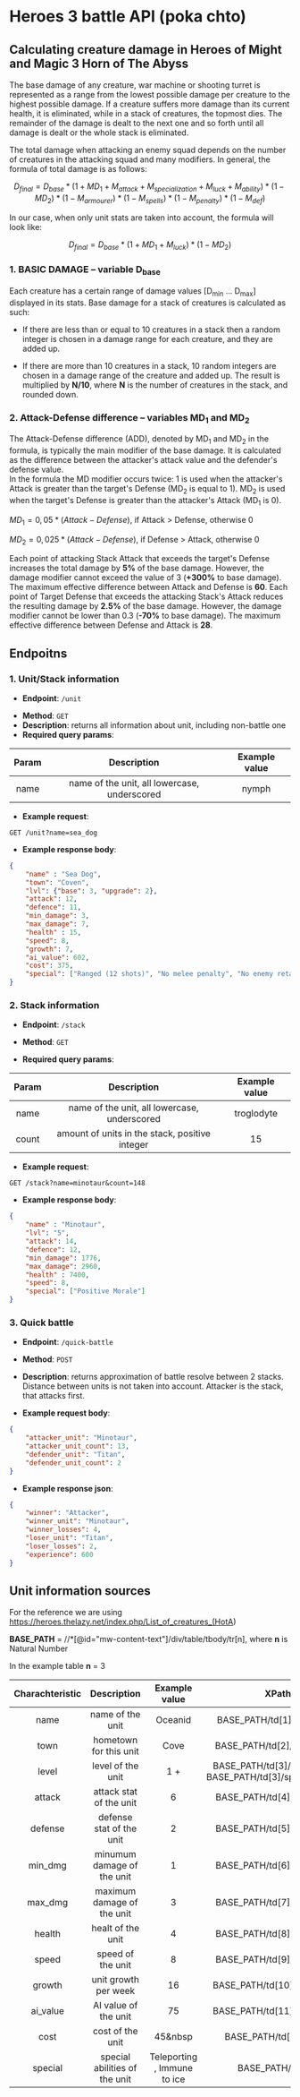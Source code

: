 # Heroes 3 battle API (poka chto)

## Calculating creature damage in **Heroes of Might and Magic 3 Horn of The Abyss**

The base damage of any creature, war machine or shooting turret is represented as a range from the lowest possible damage per creature to the highest possible damage. If a creature suffers more damage than its current health, it is eliminated, while in a stack of creatures, the topmost dies. The remainder of the damage is dealt to the next one and so forth until all damage is dealt or the whole stack is eliminated.

The total damage when attacking an enemy squad depends on the number of creatures in the attacking squad and many modifiers. In general, the formula of total damage is as follows:

$$D_{final}= D_{base} * (1 + MD_1 + M_{attack} + M_{specialization} + M_{luck} + M_{ability}) * (1 - MD_2) * (1 - M_{armourer}) * (1 - M_{spells}) * (1 - M_{penalty}) * (1 - M_{def})$$

In our case, when only unit stats are taken into account, the formula will look like:

$$D_{final}= D_{base} * (1 + MD_1 + M_{luck}) * (1 - MD_2)$$

### 1. BASIC DAMAGE – variable D<sub>base</sub>

Each creature has a certain range of damage values [D<sub>min</sub> ... D<sub>max</sub>] displayed in its stats. Base damage for a stack of creatures is calculated as such:

* If there are less than or equal to 10 creatures in a stack then a random integer is chosen in a damage range for each creature, and they are added up.

* If there are more than 10 creatures in a stack, 10 random integers are chosen in a damage range of the creature and added up. The result is multiplied by **N/10**, where **N** is the number of creatures in the stack, and rounded down.

### 2. Attack-Defense difference – variables MD<sub>1</sub> and MD<sub>2</sub>

The Attack-Defense difference (ADD), denoted by MD<sub>1</sub> and MD<sub>2</sub> in the formula, is typically the main modifier of the base damage.  It is calculated as the difference between the attacker's attack value and the defender's defense value.  
In the formula the MD modifier occurs twice: 1 is used when the attacker's Attack is greater than the target's Defense (MD<sub>2</sub> is equal to 1). MD<sub>2</sub> is used when the target's Defense is greater than the attacker's Attack (MD<sub>1</sub> is 0).

$MD_1 = 0,05 * (Attack- Defense)$,  if Attack > Defense, otherwise 0

$MD_2 = 0,025 * (Attack- Defense)$,  if Defense > Attack, otherwise 0

Each point of attacking Stack Attack that exceeds the target's Defense increases the total damage by **5%** of the base damage. However, the damage modifier cannot exceed the value of 3 (**+300%** to base damage). The maximum effective difference between Attack and Defense is **60**.
Each point of Target Defense that exceeds the attacking Stack's Attack reduces the resulting damage by **2.5%** of the base damage. However, the damage modifier cannot be lower than 0.3 (**-70%** to base damage). The maximum effective difference between Defense and Attack is **28**.

## Endpoitns

### 1. Unit/Stack information

- **Endpoint**: `/unit`
* **Method**: `GET`
* **Description**: returns all information about unit, including non-battle one
* **Required query params**:

| Param |                 Description                  | Example value |
| :---: | :------------------------------------------: | :-----------: |
| name  | name of the unit, all lowercase, underscored |     nymph     |

* **Example request**:

`GET /unit?name=sea_dog`

* **Example response body**:

```json
{
    "name" : "Sea Dog",
    "town": "Coven",
    "lvl": {"base": 3, "upgrade": 2},
    "attack": 12,
    "defence": 11,
    "min_damage": 3,
    "max_damage": 7,
    "health" : 15,
    "speed": 8,
    "growth": 7,
    "ai_value": 602,
    "cost": 375,
    "special": ["Ranged (12 shots)", "No melee penalty", "No enemy retaliation", "Accurate Shot"]
}
```

### 2. Stack information

* **Endpoint**: `/stack`
* **Method**: `GET`

* **Required query params**:

| Param |                  Description                   | Example value |
| :---: | :--------------------------------------------: | :-----------: |
| name  |  name of the unit, all lowercase, underscored  |  troglodyte   |
| count | amount of units in the stack, positive integer |      15       |

* **Example request**:

`GET /stack?name=minotaur&count=148`

* **Example response body**:

```json
{
    "name" : "Minotaur",
    "lvl": "5",
    "attack": 14,
    "defence": 12,
    "min_damage": 1776,
    "max_damage": 2960,
    "health" : 7400,
    "speed": 8,
    "special": ["Positive Morale"]
}
```

### 3. Quick battle

* **Endpoint**: `/quick-battle`
* **Method**: `POST`
* **Description**: returns approximation of battle resolve between 2 stacks. Distance between units is not taken into account. Attacker is the stack, that attacks first.

* **Example request body**:

```json
{
    "attacker_unit": "Minotaur",
    "attacker_unit_count": 13,
    "defender_unit": "Titan",
    "defender_unit_count": 2
}
```

* **Example response json**:

```json
{
    "winner": "Attacker",
    "winner_unit": "Minotaur",
    "winner_losses": 4,
    "loser_unit": "Titan",
    "loser_losses": 2,
    "experience": 600
}
```

## Unit information sources

For the reference we are using <https://heroes.thelazy.net/index.php/List_of_creatures_(HotA>)

**BASE_PATH** = //*[@id="mw-content-text"]/div/table/tbody/tr[n], where **n** is Natural Number

In the example table **n** = 3

| Charachteristic |          Description          |        Example value        |                             XPath                              |
| :-------------: | :---------------------------: | :-------------------------: | :------------------------------------------------------------: |
|      name       |       name of the unit        |           Oceanid           |                  BASE_PATH/td[1]/a[2]/text()                   |
|      town       |    hometown for this unit     |            Cove             |                  BASE_PATH/td[2]/span/@title                   |
|      level      |       level of the unit       |             1 +             | BASE_PATH/td[3]/span/text() \| BASE_PATH/td[3]/span/sup/text() |
|     attack      |    attack stat of the unit    |              6              |                  BASE_PATH/td[4]/span/text()                   |
|     defense     |   defense stat of the unit    |              2              |                  BASE_PATH/td[5]/span/text()                   |
|     min_dmg     |  minumum damage of the unit   |              1              |                  BASE_PATH/td[6]/span/text()                   |
|     max_dmg     |  maximum damage of the unit   |              3              |                  BASE_PATH/td[7]/span/text()                   |
|     health      |       healt of the unit       |              4              |                  BASE_PATH/td[8]/span/text()                   |
|      speed      |       speed of the unit       |              8              |                  BASE_PATH/td[9]/span/text()                   |
|     growth      |     unit growth per week      |             16              |                  BASE_PATH/td[10]/span/text()                  |
|    ai_value     |     AI value of the unit      |             75              |                  BASE_PATH/td[11]/span/text()                  |
|      cost       |       cost of the unit        |           45&nbsp           |                    BASE_PATH/td[12]/text()                     |
|     special     | special abilities of the unit | Teleporting , Immune to ice |                        BASE_PATH/td[14]                        |
